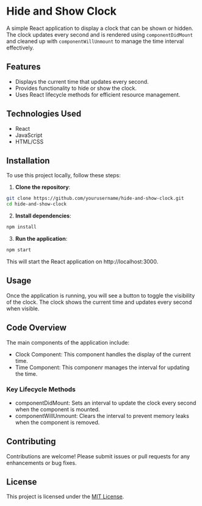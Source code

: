 # Hide and Show Clock  

A simple React application to display a clock that can be shown or hidden. The clock updates every second and is rendered using `componentDidMount` and cleaned up with `componentWillUnmount` to manage the time interval effectively.   

## Features  

- Displays the current time that updates every second.  
- Provides functionality to hide or show the clock.  
- Uses React lifecycle methods for efficient resource management.  

## Technologies Used  

- React  
- JavaScript  
- HTML/CSS

## Installation  

To use this project locally, follow these steps:  

1. **Clone the repository**:  
```bash  
git clone https://github.com/yourusername/hide-and-show-clock.git  
cd hide-and-show-clock
```
2. **Install dependencies**:
```bash
npm install
```
3. **Run the application**:
```bash
npm start
```
This will start the React application on http://localhost:3000.

## Usage

Once the application is running, you will see a button to toggle the visibility of the clock. The clock shows the current time and updates every second when visible.

## Code Overview

The main components of the application include:

- Clock Component: This component handles the display of the current time.
- Time Component: This componenr manages the interval for updating the time.

### Key Lifecycle Methods

- componentDidMount: Sets an interval to update the clock every second when the component is mounted.
- componentWillUnmount: Clears the interval to prevent memory leaks when the component is removed.

## Contributing
Contributions are welcome! Please submit issues or pull requests for any enhancements or bug fixes.

## License
This project is licensed under the [MIT License](LICENSE).
